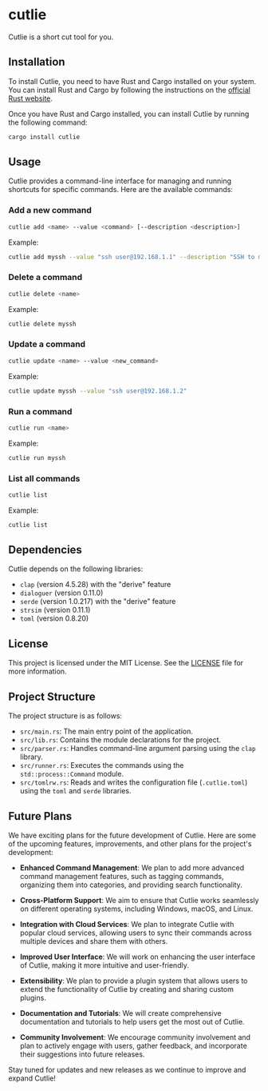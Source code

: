 # cutlie

Cutlie is a short cut tool for you.

## Installation

To install Cutlie, you need to have Rust and Cargo installed on your system. You can install Rust and Cargo by following the instructions on the [official Rust website](https://www.rust-lang.org/learn/get-started).

Once you have Rust and Cargo installed, you can install Cutlie by running the following command:

```sh
cargo install cutlie
```

## Usage

Cutlie provides a command-line interface for managing and running shortcuts for specific commands. Here are the available commands:

### Add a new command

```sh
cutlie add <name> --value <command> [--description <description>]
```

Example:

```sh
cutlie add myssh --value "ssh user@192.168.1.1" --description "SSH to my server"
```

### Delete a command

```sh
cutlie delete <name>
```

Example:

```sh
cutlie delete myssh
```

### Update a command

```sh
cutlie update <name> --value <new_command>
```

Example:

```sh
cutlie update myssh --value "ssh user@192.168.1.2"
```

### Run a command

```sh
cutlie run <name>
```

Example:

```sh
cutlie run myssh
```

### List all commands

```sh
cutlie list
```

Example:

```sh
cutlie list
```

## Dependencies

Cutlie depends on the following libraries:

- `clap` (version 4.5.28) with the "derive" feature
- `dialoguer` (version 0.11.0)
- `serde` (version 1.0.217) with the "derive" feature
- `strsim` (version 0.11.1)
- `toml` (version 0.8.20)

## License

This project is licensed under the MIT License. See the [LICENSE](LICENSE) file for more information.

## Project Structure

The project structure is as follows:

- `src/main.rs`: The main entry point of the application.
- `src/lib.rs`: Contains the module declarations for the project.
- `src/parser.rs`: Handles command-line argument parsing using the `clap` library.
- `src/runner.rs`: Executes the commands using the `std::process::Command` module.
- `src/tomlrw.rs`: Reads and writes the configuration file (`.cutlie.toml`) using the `toml` and `serde` libraries.

## Future Plans

We have exciting plans for the future development of Cutlie. Here are some of the upcoming features, improvements, and other plans for the project's development:

- **Enhanced Command Management**: We plan to add more advanced command management features, such as tagging commands, organizing them into categories, and providing search functionality.

- **Cross-Platform Support**: We aim to ensure that Cutlie works seamlessly on different operating systems, including Windows, macOS, and Linux.

- **Integration with Cloud Services**: We plan to integrate Cutlie with popular cloud services, allowing users to sync their commands across multiple devices and share them with others.

- **Improved User Interface**: We will work on enhancing the user interface of Cutlie, making it more intuitive and user-friendly.

- **Extensibility**: We plan to provide a plugin system that allows users to extend the functionality of Cutlie by creating and sharing custom plugins.

- **Documentation and Tutorials**: We will create comprehensive documentation and tutorials to help users get the most out of Cutlie.

- **Community Involvement**: We encourage community involvement and plan to actively engage with users, gather feedback, and incorporate their suggestions into future releases.

Stay tuned for updates and new releases as we continue to improve and expand Cutlie!
